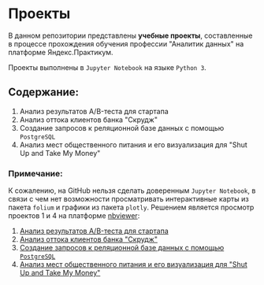 # Проекты

В данном репозитории представлены **учебные проекты**, составленные в процессе прохождения обучения профессии "Аналитик данных" на платформе Яндекс.Практикум.

Проекты выполнены в `Jupyter Notebook` на языке `Python 3`.

## Содержание:

1. Анализ результатов A/B-теста для стартапа
2. Анализ оттока клиентов банка "Скрудж"
3. Создание запросов к реляционной базе данных с помощью `PostgreSQL`
4. Анализ мест общественного питания и его визуализация для "Shut Up and Take My Money" 

### Примечание:

К сожалению, на GitHub нельзя сделать доверенным `Jupyter Notebook`, в связи с чем нет возможности просматривать интерактивные карты из пакета `folium` и графики из пакета `plotly`. Решением является просмотр проектов 1 и 4 на платформе [nbviewer](https://nbviewer.org/):

1. [Анализ результатов A/B-теста для стартапа](https://nbviewer.org/github/w3llnamed/Projects/blob/main/ab_test/ab_test.ipynb "nbviewer.org")
2. [Анализ оттока клиентов банка "Скрудж"](https://nbviewer.org/github/w3llnamed/Projects/blob/main/bank_churn_analysis/bank_churn_analysis.ipynb "nbviewer.org") 
3. [Создание запросов к реляционной базе данных с помощью `PostgreSQL`](https://nbviewer.org/github/w3llnamed/Projects/blob/main/sql_query/sql_query.ipynb "nbviewer.org") 
4. [Анализ мест общественного питания и его визуализация для "Shut Up and Take My Money"](https://nbviewer.org/github/w3llnamed/Projects/blob/main/visualization/visualization.ipynb "nbviewer.org") 
